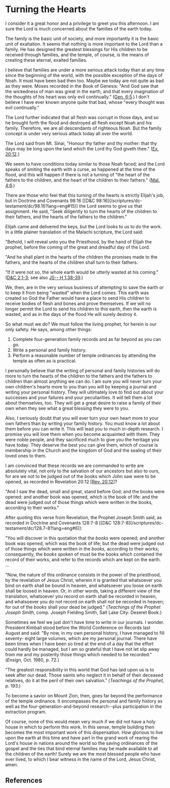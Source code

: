 # Turning the Hearts

I consider it a great honor and a privilege to greet you this afternoon. I am
sure the Lord is much concerned about the families of the earth today.

The family is the basic unit of society, and more importantly it is the basic
unit of exaltation. It seems that nothing is more important to the Lord than a
family. He has designed the greatest blessings for His children to be received
through families, and the temple, of course, is the means of creating these
eternal, exalted families.

I believe that families are under a more serious attack today than at any time
since the beginning of the world, with the possible exception of the days of
Noah. It must have been bad then too. Maybe we today are not quite as bad as
they were. Moses recorded in the Book of Genesis: "And God saw that the
wickedness of man was great in the earth, and that every imagination of the
thoughts of his heart was only evil continually." ([Gen.
6:5](/scriptures/ot/gen/6.5?lang=eng#4).) I don't believe I have ever known
anyone quite that bad, whose "every thought was evil continually."

The Lord further indicated that all flesh was corrupt in those days, and so he
brought forth the flood and destroyed all flesh except Noah and his family.
Therefore, we are all descendants of righteous Noah. But the family concept is
under very serious attack today all over the world.

The Lord said from Mt. Sinai, "Honour thy father and thy mother: that thy days
may be long upon the land which the Lord thy God giveth thee." ([Ex.
20:12](/scriptures/ot/ex/20.12?lang=eng#11).)

We seem to have conditions today similar to those Noah faced; and the Lord
speaks of smiting the earth with a curse, as happened at the time of the
flood, and this will happen if there is not a turning of "the heart of the
fathers to the children, and the heart of the children to their fathers."
([Mal. 4:6](/scriptures/ot/mal/4.6?lang=eng#5).)

There are those who feel that this turning of the hearts is strictly Elijah's
job, but in Doctrine and Covenants 98:16 [[D&amp;C 98:16](/scriptures/dc-
testament/dc/98.16?lang=eng#15)] the Lord seems to give _us_ that assignment.
He said, "Seek diligently to turn the hearts of the children to their fathers,
and the hearts of the fathers to the children."

Elijah came and delivered the keys, but the Lord looks to us to do the work.
In a little plainer translation of the Malachi scripture, the Lord said:

"Behold, I will reveal unto you the Priesthood, by the hand of Elijah the
prophet, before the coming of the great and dreadful day of the Lord.

"And he shall plant in the hearts of the children the promises made to the
fathers, and the hearts of the children shall turn to their fathers.

"If it were not so, the whole earth would be utterly wasted at his coming."
([D&amp;C 2:1-3](/scriptures/dc-testament/dc/2.1-3?lang=eng#0); see also [JS--
H 1:38-39](/scriptures/pgp/js-h/1.38-39?lang=eng#37).)

We, then, are in the very serious business of attempting to save the earth or
to keep it from being "wasted" when the Lord comes. This earth was created so
God the Father would have a place to send His children to receive bodies of
flesh and bones and prove themselves. If we will no longer permit the Lord to
send his children to this earth, then the earth is wasted, and as in the days
of the flood He will surely destroy it.

So what must we do? We must follow the living prophet, for herein is our only
safety. He says, among other things:

  1. Complete four-generation family records and as far beyond as you can go. 
  2. Write a personal and family history. 
  3. Perform a reasonable number of temple ordinances by attending the temple as often as is practical. 

I personally believe that the writing of personal and family histories will do
more to turn the hearts of the children to the fathers and the fathers to
children than almost anything we can do. I am sure you will never turn your
own children's hearts more to you than you will by keeping a journal and
writing your personal history. They will ultimately love to find out about
your successes and your failures and your peculiarities. It will tell them a
lot about themselves, too. They will get a great desire to raise a family of
their own when they see what a great blessing they were to you.

Also, I seriously doubt that you will ever turn your own heart more to your
own fathers than by writing your family history. You must know a lot about
them before you can write it. This will lead you to much in-depth research. I
promise you will love them when you become acquainted with them. They were
noble people, and they sacrificed much to give you the heritage you have
today. They deserve the best you can give them, which of course is membership
in the Church and the kingdom of God and the sealing of their loved ones to
them.

I am convinced that these records we are commanded to write are absolutely
vital, not only to the salvation of our ancestors but also to ours, for are we
not to be judged out of the books which John saw were to be opened, as
recorded in Revelation 20:12 [[Rev.
20:12](/scriptures/nt/rev/20.12?lang=eng#11)]?

"And I saw the dead, small and great, stand before God; and the books were
opened: and another book was opened, which is the book of life: and the dead
were judged out of those things which were written in the books, according to
their works."

After quoting this verse from Revelation, the Prophet Joseph Smith said, as
recorded in Doctrine and Covenants 128:7-8 [[D&amp;C 128:7-8](/scriptures/dc-
testament/dc/128.7-8?lang=eng#6)]:

"You will discover in this quotation that the _books_ were opened; and another
book was opened, which was the book of life; but the dead were judged out of
those things which were written in the _books,_ according to their works;
consequently, the _books_ spoken of must be the books which contained the
record of their works, and refer to the records which are kept on the earth. ...

"Now, the nature of this ordinance consists in the power of the priesthood, by
the revelation of Jesus Christ, wherein it is granted that whatsoever you bind
on earth shall be bound in heaven, and whatsoever you loose on earth shall be
loosed in heaven. Or, in other words, taking a different view of the
translation, whatsoever you record on earth shall be recorded in heaven, and
whatsoever you do not record on earth shall not be recorded in heaven; for out
of the _books_ shall your dead be judged." (_Teachings of the Prophet Joseph
Smith,_ comp. Joseph Fielding Smith, Salt Lake City: Deseret Book.)

Sometimes we feel we just don't have time to write in our journals. I wonder.
President Kimball stood before the World Conference on Records last August and
said: "By now, in my own personal history, I have managed to fill seventy-
eight large volumes, which are my personal journal. There have been times when
I have been so tired at the end of a day that the effort could hardly be
managed, but I am so grateful that I have not let slip away from me and my
posterity those things which needed to be recorded." (_Ensign,_ Oct. 1980, p.
72.)

"The greatest responsibility in this world that God has laid upon us is to
seek after our dead. Those saints who neglect it in behalf of their deceased
relatives, do it at the peril of their own salvation." (_Teachings of the
Prophet,_ p. 193.)

To become a savior on Mount Zion, then, goes far beyond the performance of the
temple ordinance. It encompasses the personal and family history as well as
the four-generation-and-beyond research--plus participation in the extraction
program.

Of course, none of this would mean very much if we did not have a holy house
in which to perform this work. In this sense, temple building then becomes the
most important work of this dispensation. How glorious to live upon the earth
at this time and have part in the grand work of rearing the Lord's house in
nations around the world so the saving ordinances of the gospel and the ties
that bind eternal families may be made available to all the children of the
earth! Surely we are the most blessed people who have ever lived, to which I
bear witness in the name of the Lord, Jesus Christ, amen.

## References


